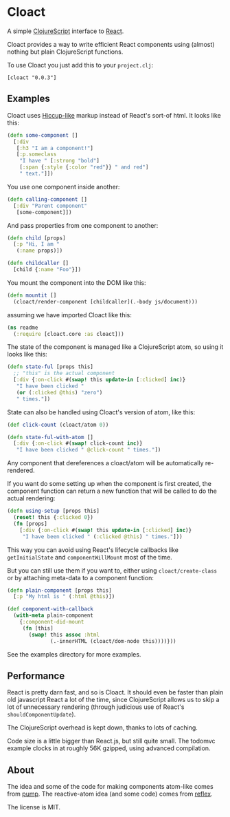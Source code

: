 
# Cloact

A simple [ClojureScript](http://github.com/clojure/clojurescript) interface to [React](http://facebook.github.io/react/).

Cloact provides a way to write efficient React components using (almost) nothing but plain ClojureScript functions.

To use Cloact you just add this to your `project.clj`:

    [cloact "0.0.3"]


## Examples

Cloact uses [Hiccup-like](https://github.com/weavejester/hiccup) markup instead of React's sort-of html. It looks like this:

```clj
(defn some-component []
  [:div
   [:h3 "I am a component!"]
   [:p.someclass 
    "I have " [:strong "bold"]
    [:span {:style {:color "red"}} " and red"]
    " text."]])
```

You use one component inside another:

```clj
(defn calling-component []
  [:div "Parent component"
   [some-component]])
```

And pass properties from one component to another:

```clj
(defn child [props]
  [:p "Hi, I am "
   (:name props)])

(defn childcaller []
  [child {:name "Foo"}])
```

You mount the component into the DOM like this:

```clj
(defn mountit []
  (cloact/render-component [childcaller](.-body js/document)))
```

assuming we have imported Cloact like this:

```clj
(ns readme
  (:require [cloact.core :as cloact]))
```

The state of the component is managed like a ClojureScript atom, so using it looks like this:

```clj
(defn state-ful [props this]
  ;; "this" is the actual component
  [:div {:on-click #(swap! this update-in [:clicked] inc)}
   "I have been clicked "
   (or (:clicked @this) "zero")
   " times."])
```

State can also be handled using Cloact's version of atom, like this:

```clj
(def click-count (cloact/atom 0))

(defn state-ful-with-atom []
  [:div {:on-click #(swap! click-count inc)}
   "I have been clicked " @click-count " times."])
```

Any component that dereferences a cloact/atom will be automatically re-rendered.

If you want do some setting up when the component is first created, the component function can return a new function that will be called to do the actual rendering:

```clj
(defn using-setup [props this]
  (reset! this {:clicked 0})
  (fn [props]
    [:div {:on-click #(swap! this update-in [:clicked] inc)}
     "I have been clicked " (:clicked @this) " times."]))
```

This way you can avoid using React's lifecycle callbacks like `getInitialState` and `componentWillMount` most of the time.

But you can still use them if you want to, either using `cloact/create-class` or by attaching meta-data to a component function:

```clj
(defn plain-component [props this]
  [:p "My html is " (:html @this)])

(def component-with-callback
  (with-meta plain-component
    {:component-did-mount
     (fn [this]
       (swap! this assoc :html
              (.-innerHTML (cloact/dom-node this))))}))
```

See the examples directory for more examples.


## Performance

React is pretty darn fast, and so is Cloact. It should even be faster than plain old javascript React a lot of the time, since ClojureScript allows us to skip a lot of unnecessary rendering (through judicious use of React's `shouldComponentUpdate`).

The ClojureScript overhead is kept down, thanks to lots of caching.

Code size is a little bigger than React.js, but still quite small. The todomvc example clocks in at roughly 56K gzipped, using advanced compilation.


## About

The idea and some of the code for making components atom-like comes from [pump](https://github.com/piranha/pump). The reactive-atom idea (and some code) comes from [reflex](https://github.com/lynaghk/reflex).

The license is MIT.
